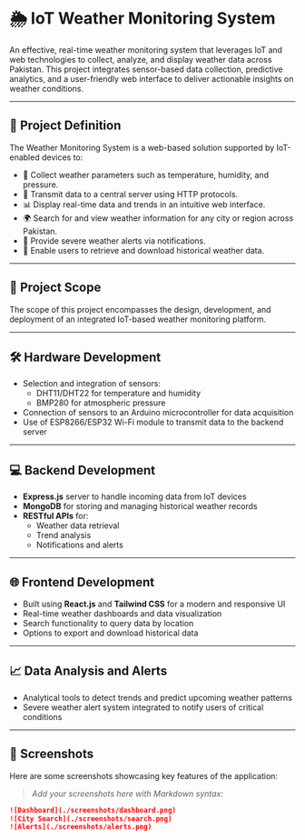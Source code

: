 # 🌦️ IoT Weather Monitoring System

An effective, real-time weather monitoring system that leverages IoT and web technologies to collect, analyze, and display weather data across Pakistan. This project integrates sensor-based data collection, predictive analytics, and a user-friendly web interface to deliver actionable insights on weather conditions.

---

## 📌 Project Definition

The Weather Monitoring System is a web-based solution supported by IoT-enabled devices to:

- 📡 Collect weather parameters such as temperature, humidity, and pressure.
- 🔗 Transmit data to a central server using HTTP protocols.
- 📊 Display real-time data and trends in an intuitive web interface.
- 🌍 Search for and view weather information for any city or region across Pakistan.
- 🚨 Provide severe weather alerts via notifications.
- 📂 Enable users to retrieve and download historical weather data.

---

## 🔭 Project Scope

The scope of this project encompasses the design, development, and deployment of an integrated IoT-based weather monitoring platform.

---

## 🛠️ Hardware Development

- Selection and integration of sensors:
  - DHT11/DHT22 for temperature and humidity
  - BMP280 for atmospheric pressure
- Connection of sensors to an Arduino microcontroller for data acquisition
- Use of ESP8266/ESP32 Wi-Fi module to transmit data to the backend server

---

## 💻 Backend Development

- **Express.js** server to handle incoming data from IoT devices
- **MongoDB** for storing and managing historical weather records
- **RESTful APIs** for:
  - Weather data retrieval
  - Trend analysis
  - Notifications and alerts

---

## 🌐 Frontend Development

- Built using **React.js** and **Tailwind CSS** for a modern and responsive UI
- Real-time weather dashboards and data visualization
- Search functionality to query data by location
- Options to export and download historical data

---

## 📈 Data Analysis and Alerts

- Analytical tools to detect trends and predict upcoming weather patterns
- Severe weather alert system integrated to notify users of critical conditions

---

## 📸 Screenshots

Here are some screenshots showcasing key features of the application:

> _Add your screenshots here with Markdown syntax:_

```markdown
![Dashboard](./screenshots/dashboard.png)
![City Search](./screenshots/search.png)
![Alerts](./screenshots/alerts.png)

